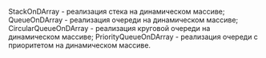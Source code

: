 StackOnDArray - реализация стека на динамическом массиве;
QueueOnDArray - реализация очереди на динамическом массиве;
CircularQueueOnDArray - реализация круговой очереди на динамическом массиве;
PriorityQueueOnDArray - реализация очереди с приоритетом на динамическом массиве.
